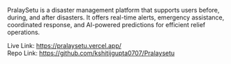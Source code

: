 PralaySetu is a disaster management platform that supports users before, during, and after disasters. It offers real-time alerts, emergency assistance, coordinated response, and AI-powered predictions for efficient relief operations.

Live Link: https://pralaysetu.vercel.app/   <br>
Repo Link: https://github.com/kshitijgupta0707/Pralaysetu
